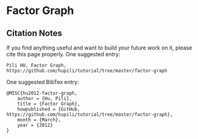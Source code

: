 # Factor Graph






## Citation Notes

If you find anything useful and want to build 
your future work on it, please cite this page properly. 
One suggested entry:

```
Pili HU, Factor Graph, https://github.com/hupili/tutorial/tree/master/factor-graph
```

One suggested BibTex entry:

```
@MISC{hu2012-factor-graph,
	author = {Hu, Pili},
	title = {Factor Graph},
	howpublished = {GitHub, https://github.com/hupili/tutorial/tree/master/factor-graph},
	month = {March},
	year = {2012}
}
```
